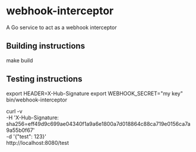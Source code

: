 # webhook-interceptor
A Go service to act as a webhook interceptor 

## Building instructions
make build

## Testing instructions
export HEADER=X-Hub-Signature
export WEBHOOK_SECRET="my key"
bin/webhook-interceptor


curl -v \
-H 'X-Hub-Signature: sha256=eff49d9c699ae04340f1a9a6e1800a7d018864c88ca719e0156ca7a9a55b0f67' \
-d '{"test": 123}' \
http://localhost:8080/test
